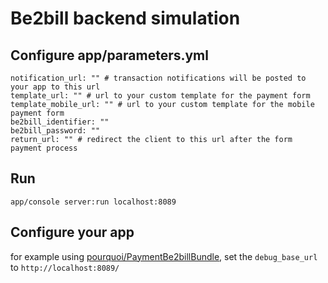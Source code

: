 Be2bill backend simulation
========================

Configure app/parameters.yml
---

    notification_url: "" # transaction notifications will be posted to your app to this url
    template_url: "" # url to your custom template for the payment form
    template_mobile_url: "" # url to your custom template for the mobile payment form
    be2bill_identifier: ""
    be2bill_password: ""
    return_url: "" # redirect the client to this url after the form payment process


Run
---

	app/console server:run localhost:8089


Configure your app
---

for example using [pourquoi/PaymentBe2billBundle](https://github.com/pourquoi/PaymentBe2billBundle), set the ```debug_base_url``` to ```http://localhost:8089/```

